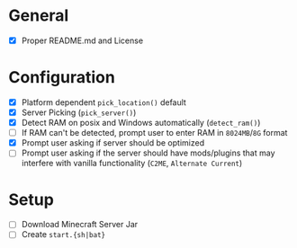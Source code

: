 # General

- [x] Proper README.md and License

# Configuration

- [x] Platform dependent `pick_location()` default
- [x] Server Picking (`pick_server()`)
- [x] Detect RAM on posix and Windows automatically (`detect_ram()`)
- [ ] If RAM can't be detected, prompt user to enter RAM in `8024MB`/`8G` format
- [x] Prompt user asking if server should be optimized
- [ ] Prompt user asking if the server should have mods/plugins that may interfere with vanilla functionality (`C2ME`, `Alternate Current`)

# Setup

- [ ] Download Minecraft Server Jar
- [ ] Create `start.{sh|bat}`
